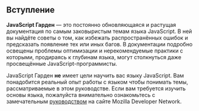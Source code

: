 ## Вступление

**JavaScript Гарден** — это постоянно обновляющаяся и растущая документация по самым заковыристым темам языка JavaScript. В ней вы найдёте советы о том, как избежать распространённых ошибок и предсказать появление тех или иных багов. В документации подробно освещены проблемы оптимизации и нерекомендуемые практики с которыми, продираясь к глубинам языка, могут столкнуться даже просвещённые JavaScript-программисты.

JavaScript Гарден **не** имеет цели научить вас языку JavaScript. Вам понадобится реальный опыт работы с языком чтобы понимать темы, рассматриваемые в этом руководстве. Если вам требуется изучить основы языка, пожалуйста внимательно ознакомьтесь с замечательным [руководством][1] на сайте Mozilla Developer Network.

[1]: https://developer.mozilla.org/en/JavaScript/Guide

